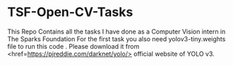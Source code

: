 # TSF-Open-CV-Tasks
This Repo Contains all the tasks I have done as a Computer Vision intern in The Sparks Foundation
For the first task you also need yolov3-tiny.weights file to run this code . Please download it from <href=https://pjreddie.com/darknet/yolo/> official website of YOLO v3.

